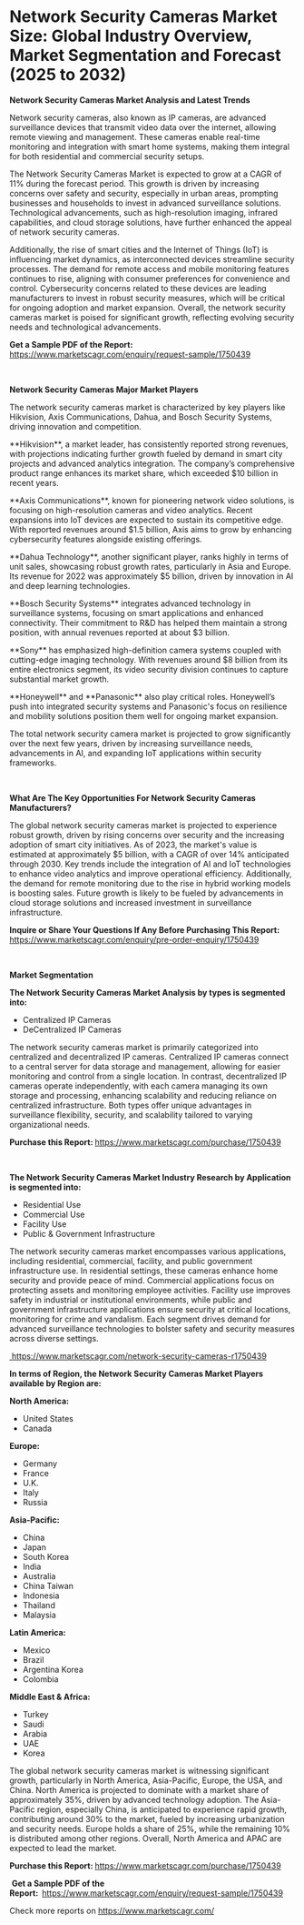 <p><h1>Network Security Cameras Market Size: Global Industry Overview, Market Segmentation and Forecast (2025 to 2032)</h1></p><p><strong>Network Security Cameras Market Analysis and Latest Trends</strong></p>
<p><p>Network security cameras, also known as IP cameras, are advanced surveillance devices that transmit video data over the internet, allowing remote viewing and management. These cameras enable real-time monitoring and integration with smart home systems, making them integral for both residential and commercial security setups.</p><p>The Network Security Cameras Market is expected to grow at a CAGR of 11% during the forecast period. This growth is driven by increasing concerns over safety and security, especially in urban areas, prompting businesses and households to invest in advanced surveillance solutions. Technological advancements, such as high-resolution imaging, infrared capabilities, and cloud storage solutions, have further enhanced the appeal of network security cameras. </p><p>Additionally, the rise of smart cities and the Internet of Things (IoT) is influencing market dynamics, as interconnected devices streamline security processes. The demand for remote access and mobile monitoring features continues to rise, aligning with consumer preferences for convenience and control. Cybersecurity concerns related to these devices are leading manufacturers to invest in robust security measures, which will be critical for ongoing adoption and market expansion. Overall, the network security cameras market is poised for significant growth, reflecting evolving security needs and technological advancements.</p></p>
<p><strong>Get a Sample PDF of the Report:&nbsp;</strong> <a href="https://www.marketscagr.com/enquiry/request-sample/1750439?utm_campaign=2799&utm_medium=2&utm_source=Github&utm_content=ia&utm_term=28022025&utm_id=network-security-cameras">https://www.marketscagr.com/enquiry/request-sample/1750439</a></p>
<p>&nbsp;</p>
<p><strong>Network Security Cameras Major Market Players</strong></p>
<p><p>The network security cameras market is characterized by key players like Hikvision, Axis Communications, Dahua, and Bosch Security Systems, driving innovation and competition. </p><p>**Hikvision**, a market leader, has consistently reported strong revenues, with projections indicating further growth fueled by demand in smart city projects and advanced analytics integration. The company’s comprehensive product range enhances its market share, which exceeded $10 billion in recent years.</p><p>**Axis Communications**, known for pioneering network video solutions, is focusing on high-resolution cameras and video analytics. Recent expansions into IoT devices are expected to sustain its competitive edge. With reported revenues around $1.5 billion, Axis aims to grow by enhancing cybersecurity features alongside existing offerings.</p><p>**Dahua Technology**, another significant player, ranks highly in terms of unit sales, showcasing robust growth rates, particularly in Asia and Europe. Its revenue for 2022 was approximately $5 billion, driven by innovation in AI and deep learning technologies.</p><p>**Bosch Security Systems** integrates advanced technology in surveillance systems, focusing on smart applications and enhanced connectivity. Their commitment to R&D has helped them maintain a strong position, with annual revenues reported at about $3 billion.</p><p>**Sony** has emphasized high-definition camera systems coupled with cutting-edge imaging technology. With revenues around $8 billion from its entire electronics segment, its video security division continues to capture substantial market growth.</p><p>**Honeywell** and **Panasonic** also play critical roles. Honeywell’s push into integrated security systems and Panasonic's focus on resilience and mobility solutions position them well for ongoing market expansion.</p><p>The total network security camera market is projected to grow significantly over the next few years, driven by increasing surveillance needs, advancements in AI, and expanding IoT applications within security frameworks.</p></p>
<p>&nbsp;</p>
<p><strong>What Are The Key Opportunities For Network Security Cameras Manufacturers?</strong></p>
<p><p>The global network security cameras market is projected to experience robust growth, driven by rising concerns over security and the increasing adoption of smart city initiatives. As of 2023, the market's value is estimated at approximately $5 billion, with a CAGR of over 14% anticipated through 2030. Key trends include the integration of AI and IoT technologies to enhance video analytics and improve operational efficiency. Additionally, the demand for remote monitoring due to the rise in hybrid working models is boosting sales. Future growth is likely to be fueled by advancements in cloud storage solutions and increased investment in surveillance infrastructure.</p></p>
<p><strong>Inquire or Share Your Questions If Any Before Purchasing This Report:</strong> <a href="https://www.marketscagr.com/enquiry/pre-order-enquiry/1750439?utm_campaign=2799&utm_medium=2&utm_source=Github&utm_content=ia&utm_term=28022025&utm_id=network-security-cameras">https://www.marketscagr.com/enquiry/pre-order-enquiry/1750439</a></p>
<p>&nbsp;</p>
<p><strong>Market Segmentation</strong></p>
<p><strong>The Network Security Cameras Market Analysis by types is segmented into:</strong></p>
<p><ul><li>Centralized IP Cameras</li><li>DeCentralized IP Cameras</li></ul></p>
<p><p>The network security cameras market is primarily categorized into centralized and decentralized IP cameras. Centralized IP cameras connect to a central server for data storage and management, allowing for easier monitoring and control from a single location. In contrast, decentralized IP cameras operate independently, with each camera managing its own storage and processing, enhancing scalability and reducing reliance on centralized infrastructure. Both types offer unique advantages in surveillance flexibility, security, and scalability tailored to varying organizational needs.</p></p>
<p><strong>Purchase this Report:&nbsp;</strong><a href="https://www.marketscagr.com/purchase/1750439?utm_campaign=2799&utm_medium=2&utm_source=Github&utm_content=ia&utm_term=28022025&utm_id=network-security-cameras">https://www.marketscagr.com/purchase/1750439</a></p>
<p>&nbsp;</p>
<p><strong>The Network Security Cameras Market Industry Research by Application is segmented into:</strong></p>
<p><ul><li>Residential Use</li><li>Commercial Use</li><li>Facility Use</li><li>Public & Government Infrastructure</li></ul></p>
<p><p>The network security cameras market encompasses various applications, including residential, commercial, facility, and public government infrastructure use. In residential settings, these cameras enhance home security and provide peace of mind. Commercial applications focus on protecting assets and monitoring employee activities. Facility use improves safety in industrial or institutional environments, while public and government infrastructure applications ensure security at critical locations, monitoring for crime and vandalism. Each segment drives demand for advanced surveillance technologies to bolster safety and security measures across diverse settings.</p></p>
<p><a href="https://www.marketscagr.com/network-security-cameras-r1750439?utm_campaign=2799&utm_medium=2&utm_source=Github&utm_content=ia&utm_term=28022025&utm_id=network-security-cameras">&nbsp;https://www.marketscagr.com/network-security-cameras-r1750439</a></p>
<p><strong>In terms of Region, the Network Security Cameras Market Players available by Region are:</strong></p>
<p>
    <p> <strong> North America: </strong>
        <ul>
            <li>United States</li>
            <li>Canada</li>
        </ul>
        </p> 
    <p> <strong> Europe: </strong>
        <ul>
            <li>Germany</li>
            <li>France</li>
            <li>U.K.</li>
            <li>Italy</li>
            <li>Russia</li>
        </ul>
        </p> 
    <p> <strong> Asia-Pacific: </strong>
        <ul>
            <li>China</li>
            <li>Japan</li>
            <li>South Korea</li>
            <li>India</li>
            <li>Australia</li>
            <li>China Taiwan</li>
            <li>Indonesia</li>
            <li>Thailand</li>
            <li>Malaysia</li>
        </ul>
        </p> 
    <p> <strong> Latin America: </strong>
        <ul>
            <li>Mexico</li>
            <li>Brazil</li>
            <li>Argentina Korea</li>
            <li>Colombia</li>
        </ul>
        </p> 
    <p> <strong> Middle East & Africa: </strong>
        <ul>
            <li>Turkey</li>
            <li>Saudi</li>
            <li>Arabia</li>
            <li>UAE</li>
            <li>Korea</li>
        </ul>
    </p>
    </p>
<p><p>The global network security cameras market is witnessing significant growth, particularly in North America, Asia-Pacific, Europe, the USA, and China. North America is projected to dominate with a market share of approximately 35%, driven by advanced technology adoption. The Asia-Pacific region, especially China, is anticipated to experience rapid growth, contributing around 30% to the market, fueled by increasing urbanization and security needs. Europe holds a share of 25%, while the remaining 10% is distributed among other regions. Overall, North America and APAC are expected to lead the market.</p></p>
<p><strong>Purchase this Report: </strong><a href="https://www.marketscagr.com/purchase/1750439?utm_campaign=2799&utm_medium=2&utm_source=Github&utm_content=ia&utm_term=28022025&utm_id=network-security-cameras">https://www.marketscagr.com/purchase/1750439</a></p>
<p>&nbsp;<strong>Get a Sample PDF of the Report:&nbsp;&nbsp;</strong><a href="https://www.marketscagr.com/enquiry/request-sample/1750439?utm_campaign=2799&utm_medium=2&utm_source=Github&utm_content=ia&utm_term=28022025&utm_id=network-security-cameras">https://www.marketscagr.com/enquiry/request-sample/1750439</a></p>
<p><strong></strong></p>
<p>Check more reports on <a href="https://www.marketscagr.com/?utm_campaign=2799&utm_medium=2&utm_source=Github&utm_content=ia&utm_term=28022025&utm_id=network-security-cameras">https://www.marketscagr.com/</a></p>